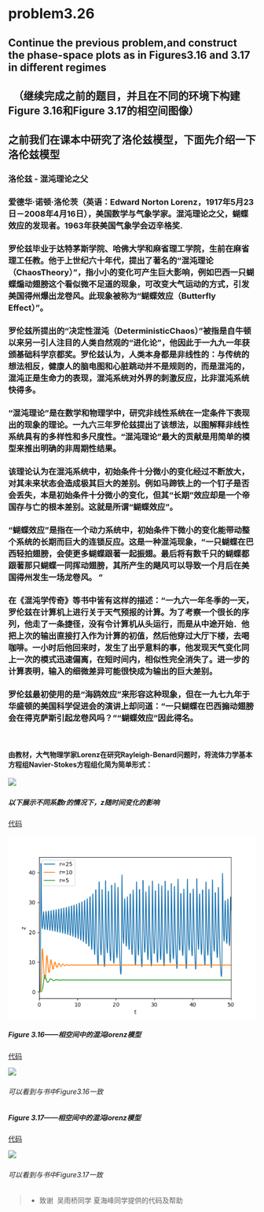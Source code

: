 # problem3.26

## Continue the previous problem,and construct the phase-space plots as in Figures3.16 and 3.17 in different regimes

##   （继续完成之前的题目，并且在不同的环境下构建Figure 3.16和Figure 3.17的相空间图像）

## 之前我们在课本中研究了洛伦兹模型，下面先介绍一下洛伦兹模型

### 洛伦兹 - 混沌理论之父
### 爱德华·诺顿·洛伦茨（英语：Edward Norton Lorenz，1917年5月23日－2008年4月16日），美国数学与气象学家。混沌理论之父，蝴蝶效应的发现者。1963年获美国气象学会迈辛格奖. 
### 罗伦兹毕业于达特茅斯学院、哈佛大学和麻省理工学院，生前在麻省理工任教。他于上世纪六十年代，提出了著名的“混沌理论（ChaosTheory）”，指小小的变化可产生巨大影响，例如巴西一只蝴蝶煽动翅膀这个看似微不足道的现象，可改变大气运动的方式，引发美国得州爆出龙卷风。此现象被称为“蝴蝶效应（Butterfly Effect）”。 
### 罗伦兹所提出的“决定性混沌（DeterministicChaos）”被指是自牛顿以来另一引人注目的人类自然观的“进化论”，他因此于一九九一年获颁基础科学京都奖。罗伦兹认为，人类本身都是非线性的：与传统的想法相反，健康人的脑电图和心脏跳动并不是规则的，而是混沌的，混沌正是生命力的表现，混沌系统对外界的刺激反应，比非混沌系统快得多。 
### “混沌理论”是在数学和物理学中，研究非线性系统在一定条件下表现出的现象的理论。一九六三年罗伦兹提出了该想法，以图解释非线性系统具有的多样性和多尺度性。“混沌理论”最大的贡献是用简单的模型来推出明确的非周期性结果。 
### 该理论认为在混沌系统中，初始条件十分微小的变化经过不断放大，对其未来状态会造成极其巨大的差别。例如马蹄铁上的一个钉子是否会丢失，本是初始条件十分微小的变化，但其“长期”效应却是一个帝国存与亡的根本差别。这就是所谓“蝴蝶效应”。 
### “蝴蝶效应”是指在一个动力系统中，初始条件下微小的变化能带动整个系统的长期而巨大的连锁反应。这是一种混沌现象，“一只蝴蝶在巴西轻拍翅膀，会使更多蝴蝶跟著一起振翅。最后将有数千只的蝴蝶都跟著那只蝴蝶一同挥动翅膀，其所产生的飓风可以导致一个月后在美国得州发生一场龙卷风。 ” 
### 在《混沌学传奇》等书中皆有这样的描述：“一九六一年冬季的一天，罗伦兹在计算机上进行关于天气预报的计算。为了考察一个很长的序列，他走了一条捷径，没有令计算机从头运行，而是从中途开始．他把上次的输出直接打入作为计算的初值，然后他穿过大厅下楼，去喝咖啡。一小时后他回来时，发生了出乎意料的事，他发现天气变化同上一次的模式迅速偏离，在短时间内，相似性完全消失了。进一步的计算表明，输入的细微差异可能很快成为输出的巨大差别。 
### 罗伦兹最初使用的是“海鸥效应”来形容这种现象，但在一九七九年于华盛顿的美国科学促进会的演讲上却问道：“一只蝴蝶在巴西搧动翅膀会在得克萨斯引起龙卷风吗？”“蝴蝶效应”因此得名。
   
   
 #### 由教材，大气物理学家Lorenz在研究Rayleigh-Benard问题时，将流体力学基本方程组Navier-Stokes方程组化简为简单形式：
 
 ![](https://github.com/zhaozhanyi0804/computationalphysics_N2015301020052/raw/master/Homework-8/8-1.jpg)
 
 
 ##### 以下展示不同系数r的情况下，z随时间变化的影响
 
 [代码](https://github.com/zhangsheng999/1111/blob/master/1.txt)
 
 ![](https://github.com/zhangsheng999/1111/blob/master/Figure_1.png?raw=true)
 
 
 ##### Figure 3.16——相空间中的混沌lorenz模型
 
 [代码](https://github.com/zhangsheng999/1111/blob/master/2.txt)
 
 ![](https://github.com/zhangsheng999/1111/blob/master/%E5%95%8A.png?raw=true)
 
 ###### 可以看到与书中Figure3.16一致
 
 
 ##### Figure 3.17——相空间中的混沌lorenz模型
 
 [代码](https://github.com/zhangsheng999/1111/blob/master/3.txt)
 
 
![](https://github.com/zhaozhanyi0804/computationalphysics_N2015301020052/raw/master/Homework-8/8-9.png)

###### 可以看到与书中Figure3.17一致


> * 致谢  吴雨桥同学 夏海峰同学提供的代码及帮助
 

